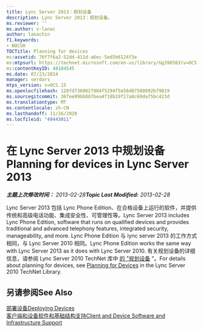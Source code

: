 ```yaml
---
title: Lync Server 2013：规划设备
description: Lync Server 2013：规划设备。
ms.reviewer: ''
ms.author: v-lanac
author: lanachin
f1.keywords:
- NOCSH
TOCTitle: Planning for devices
ms:assetid: 76f7f6a2-52dd-411d-a6ec-5ed5b6124f3e
ms:mtpsurl: https://technet.microsoft.com/en-us/library/Gg398583(v=OCS.15)
ms:contentKeyID: 48184545
ms.date: 07/23/2014
manager: serdars
mtps_version: v=OCS.15
ms.openlocfilehash: 120fd7360027984f5294f5e56d07580992bf9819
ms.sourcegitcommit: 36fee89bb887bea4f18b19f17a8c69daf5bc423d
ms.translationtype: MT
ms.contentlocale: zh-CN
ms.lasthandoff: 11/26/2020
ms.locfileid: "49443011"
---
```

# <a name="planning-for-devices-in-lync-server-2013"></a><span data-ttu-id="ad1ec-103">在 Lync Server 2013 中规划设备</span><span class="sxs-lookup"><span data-stu-id="ad1ec-103">Planning for devices in Lync Server 2013</span></span>

<div data-xmlns="http://www.w3.org/1999/xhtml">

<div class="topic" data-xmlns="http://www.w3.org/1999/xhtml" data-msxsl="urn:schemas-microsoft-com:xslt" data-cs="https://msdn.microsoft.com/">

<div data-asp="https://msdn2.microsoft.com/asp">



</div>

<div id="mainSection">

<div id="mainBody"><span data-ttu-id="ad1ec-104">

<span> </span></span><span class="sxs-lookup"><span data-stu-id="ad1ec-104">

<span> </span></span></span>

<span data-ttu-id="ad1ec-105">_**主题上次修改时间：** 2013-02-28_</span><span class="sxs-lookup"><span data-stu-id="ad1ec-105">_**Topic Last Modified:** 2013-02-28_</span></span>

<span data-ttu-id="ad1ec-106">Lync Server 2013 包括 Lync Phone Edition、在合格设备上运行的软件，并提供传统和高级电话功能、集成安全性、可管理性等。</span><span class="sxs-lookup"><span data-stu-id="ad1ec-106">Lync Server 2013 includes Lync Phone Edition, software that runs on qualified devices and provides traditional and advanced telephony features, integrated security, manageability, and more.</span></span> <span data-ttu-id="ad1ec-107">Lync Phone Edition 与 lync server 2013 的工作方式相同，与 Lync Server 2010 相同。</span><span class="sxs-lookup"><span data-stu-id="ad1ec-107">Lync Phone Edition works the same way with Lync Server 2013 as it does with Lync Server 2010.</span></span> <span data-ttu-id="ad1ec-108">有关规划设备的详细信息，请参阅 Lync Server 2010 TechNet 库中 [的 "规划设备](https://go.microsoft.com/fwlink/p/?linkid=285880) "。</span><span class="sxs-lookup"><span data-stu-id="ad1ec-108">For details about planning for devices, see [Planning for Devices](https://go.microsoft.com/fwlink/p/?linkid=285880) in the Lync Server 2010 TechNet Library.</span></span>

<div>

## <a name="see-also"></a><span data-ttu-id="ad1ec-109">另请参阅</span><span class="sxs-lookup"><span data-stu-id="ad1ec-109">See Also</span></span>


[<span data-ttu-id="ad1ec-110">部署设备</span><span class="sxs-lookup"><span data-stu-id="ad1ec-110">Deploying Devices</span></span>](https://go.microsoft.com/fwlink/p/?linkid=285881)  
[<span data-ttu-id="ad1ec-111">客户端和设备软件和基础结构支持</span><span class="sxs-lookup"><span data-stu-id="ad1ec-111">Client and Device Software and Infrastructure Support</span></span>](https://go.microsoft.com/fwlink/p/?linkid=285882)  
  

<span data-ttu-id="ad1ec-112"></div>

</div>

<span> </span>

</div>

</div>

</span><span class="sxs-lookup"><span data-stu-id="ad1ec-112"></div>

</div>

<span> </span>

</div>

</div>

</span></span></div>

